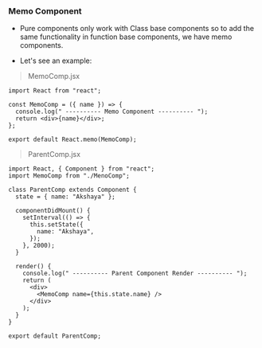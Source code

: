 ### Memo Component

- Pure components only work with Class base components so to add the same functionality in function base components, we have memo components.

- Let's see an example:

> MemoComp.jsx

```JSX
import React from "react";

const MemoComp = ({ name }) => {
  console.log(" ---------- Memo Component ---------- ");
  return <div>{name}</div>;
};

export default React.memo(MemoComp);
```

> ParentComp.jsx

```JSX
import React, { Component } from "react";
import MemoComp from "./MenoComp";

class ParentComp extends Component {
  state = { name: "Akshaya" };

  componentDidMount() {
    setInterval(() => {
      this.setState({
        name: "Akshaya",
      });
    }, 2000);
  }

  render() {
    console.log(" ---------- Parent Component Render ---------- ");
    return (
      <div>
        <MemoComp name={this.state.name} />
      </div>
    );
  }
}

export default ParentComp;
```
